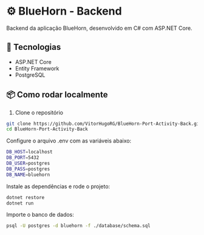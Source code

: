 # ⚙️ BlueHorn - Backend

Backend da aplicação BlueHorn, desenvolvido em C# com ASP.NET Core.

## 🚀 Tecnologias
- ASP.NET Core
- Entity Framework
- PostgreSQL

## 📦 Como rodar localmente

1. Clone o repositório

```bash
git clone https://github.com/VitorHugoRG/BlueHorn-Port-Activity-Back.git
cd BlueHorn-Port-Activity-Back
```

Configure o arquivo .env com as variáveis abaixo:

```bash
DB_HOST=localhost
DB_PORT=5432
DB_USER=postgres
DB_PASS=postgres
DB_NAME=bluehorn
```

Instale as dependências e rode o projeto:

```bash
dotnet restore
dotnet run
```

 Importe o banco de dados:

```bash
psql -U postgres -d bluehorn -f ./database/schema.sql
```
